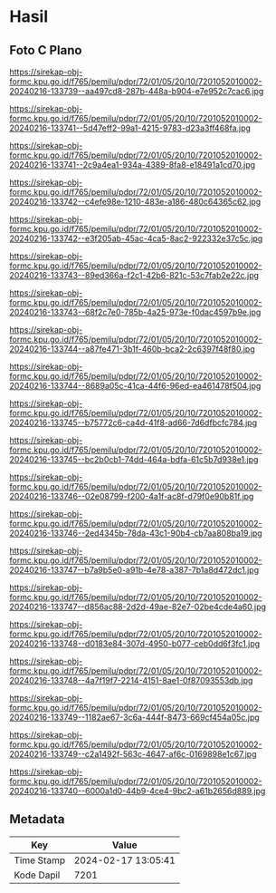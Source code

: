 # Hasil

## Foto C Plano

https://sirekap-obj-formc.kpu.go.id/f765/pemilu/pdpr/72/01/05/20/10/7201052010002-20240216-133739--aa497cd8-287b-448a-b904-e7e952c7cac6.jpg

https://sirekap-obj-formc.kpu.go.id/f765/pemilu/pdpr/72/01/05/20/10/7201052010002-20240216-133741--5d47eff2-99a1-4215-9783-d23a3ff468fa.jpg

https://sirekap-obj-formc.kpu.go.id/f765/pemilu/pdpr/72/01/05/20/10/7201052010002-20240216-133741--2c9a4ea1-934a-4389-8fa8-e18491a1cd70.jpg

https://sirekap-obj-formc.kpu.go.id/f765/pemilu/pdpr/72/01/05/20/10/7201052010002-20240216-133742--c4efe98e-1210-483e-a186-480c64365c62.jpg

https://sirekap-obj-formc.kpu.go.id/f765/pemilu/pdpr/72/01/05/20/10/7201052010002-20240216-133742--e3f205ab-45ac-4ca5-8ac2-922332e37c5c.jpg

https://sirekap-obj-formc.kpu.go.id/f765/pemilu/pdpr/72/01/05/20/10/7201052010002-20240216-133743--89ed366a-f2c1-42b6-821c-53c7fab2e22c.jpg

https://sirekap-obj-formc.kpu.go.id/f765/pemilu/pdpr/72/01/05/20/10/7201052010002-20240216-133743--68f2c7e0-785b-4a25-973e-f0dac4597b9e.jpg

https://sirekap-obj-formc.kpu.go.id/f765/pemilu/pdpr/72/01/05/20/10/7201052010002-20240216-133744--a87fe471-3b1f-460b-bca2-2c6397f48f80.jpg

https://sirekap-obj-formc.kpu.go.id/f765/pemilu/pdpr/72/01/05/20/10/7201052010002-20240216-133744--8689a05c-41ca-44f6-96ed-ea461478f504.jpg

https://sirekap-obj-formc.kpu.go.id/f765/pemilu/pdpr/72/01/05/20/10/7201052010002-20240216-133745--b75772c6-ca4d-41f8-ad66-7d6dfbcfc784.jpg

https://sirekap-obj-formc.kpu.go.id/f765/pemilu/pdpr/72/01/05/20/10/7201052010002-20240216-133745--bc2b0cb1-74dd-464a-bdfa-61c5b7d938e1.jpg

https://sirekap-obj-formc.kpu.go.id/f765/pemilu/pdpr/72/01/05/20/10/7201052010002-20240216-133746--02e08799-f200-4a1f-ac8f-d79f0e90b81f.jpg

https://sirekap-obj-formc.kpu.go.id/f765/pemilu/pdpr/72/01/05/20/10/7201052010002-20240216-133746--2ed4345b-78da-43c1-90b4-cb7aa808ba19.jpg

https://sirekap-obj-formc.kpu.go.id/f765/pemilu/pdpr/72/01/05/20/10/7201052010002-20240216-133747--b7a9b5e0-a91b-4e78-a387-7b1a8d472dc1.jpg

https://sirekap-obj-formc.kpu.go.id/f765/pemilu/pdpr/72/01/05/20/10/7201052010002-20240216-133747--d856ac88-2d2d-49ae-82e7-02be4cde4a60.jpg

https://sirekap-obj-formc.kpu.go.id/f765/pemilu/pdpr/72/01/05/20/10/7201052010002-20240216-133748--d0183e84-307d-4950-b077-ceb0dd6f3fc1.jpg

https://sirekap-obj-formc.kpu.go.id/f765/pemilu/pdpr/72/01/05/20/10/7201052010002-20240216-133748--4a7f19f7-2214-4151-8ae1-0f87093553db.jpg

https://sirekap-obj-formc.kpu.go.id/f765/pemilu/pdpr/72/01/05/20/10/7201052010002-20240216-133749--1182ae67-3c6a-444f-8473-669cf454a05c.jpg

https://sirekap-obj-formc.kpu.go.id/f765/pemilu/pdpr/72/01/05/20/10/7201052010002-20240216-133749--c2a1492f-563c-4647-af6c-0169898e1c67.jpg

https://sirekap-obj-formc.kpu.go.id/f765/pemilu/pdpr/72/01/05/20/10/7201052010002-20240216-133740--6000a1d0-44b9-4ce4-9bc2-a61b2656d889.jpg


## Metadata

| Key        | Value               |
| ---------- | ------------------- |
| Time Stamp | 2024-02-17 13:05:41 |
| Kode Dapil | 7201                |



